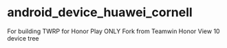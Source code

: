 # android_device_huawei_cornell
For building TWRP for Honor Play ONLY
Fork from Teamwin Honor View 10 device tree
